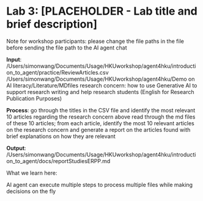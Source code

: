 # Lab 3: [PLACEHOLDER - Lab title and brief description]

Note for workshop participants: please change the file paths in the file before sending the file path to the AI agent chat

**Input**:  /Users/simonwang/Documents/Usage/HKUworkshop/agent4hku/introduction_to_agent/practice/ReviewArticles.csv
/Users/simonwang/Documents/Usage/HKUworkshop/agent4hku/Demo on AI literacy/Literature/MDfiles
research concern: how to use Generative AI to support research writing and help research students (English for Research Publication Purposes)

**Process**: go through the titles in the CSV file and identify the most relevant 10 articles regarding the research concern above 
read through the md files of these 10 articles; from each article, identify the most 10 relevant articles on the research concern
and generate a report on the articles found with brief explanations on how they are relevant

**Output**: /Users/simonwang/Documents/Usage/HKUworkshop/agent4hku/introduction_to_agent/docs/reportStudiesERPP.md

What we learn here:

AI agent can execute multiple steps to process multiple files while making decisions on the fly 
